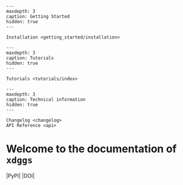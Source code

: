 ```{toctree}
---
maxdepth: 3
caption: Getting Started
hidden: true
---

Installation <getting_started/installation>
```

```{toctree}
---
maxdepth: 3
caption: Tutorials
hidden: true
---

Tutorials <tutorials/index>
```

```{toctree}
---
maxdepth: 3
caption: Technical information
hidden: true
---

Changelog <changelog>
API Reference <api>
```

# Welcome to the documentation of `xdggs`

|PyPI| |DOI|

<!-- .. |PyPI| image:: https://img.shields.io/pypi/v/xdggs.svg?style=flat -->
<!--    :target: https://pypi.python.org/pypi/xdggs/ -->

<!-- .. |DOI| image:: https://zenodo.org/badge/DOI/10.5281/zenodo.13934967.svg -->
<!--    :target: https://doi.org/10.5281/zenodo.13934967 -->
